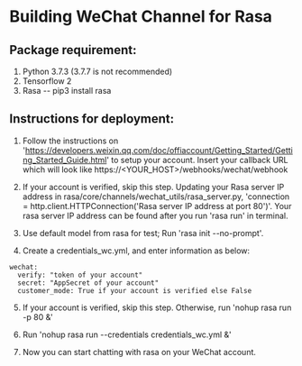 # Building WeChat Channel for Rasa


## Package requirement:
1. Python 3.7.3 (3.7.7 is not recommended)
2. Tensorflow 2
4. Rasa -- pip3 install rasa


## Instructions for deployment: 

1. Follow the instructions on 'https://developers.weixin.qq.com/doc/offiaccount/Getting_Started/Getting_Started_Guide.html' to setup your account. Insert your callback URL which will look like https://<YOUR_HOST>/webhooks/wechat/webhook

2. If your account is verified, skip this step. Updating your Rasa server IP address in rasa/core/channels/wechat_utils/rasa_server.py, 'connection = http.client.HTTPConnection('Rasa server IP address at port 80')'. Your rasa server IP address can be found after you run 'rasa run' in terminal.

3. Use default model from rasa for test; Run 'rasa init --no-prompt'.

4. Create a credentials_wc.yml, and enter information as below:
```
wechat:
  verify: "token of your account"
  secret: "AppSecret of your account"
  customer_mode: True if your account is verified else False
```


5. If your account is verified, skip this step. Otherwise, run 'nohup rasa run -p 80 &'

6. Run 'nohup rasa run --credentials credentials_wc.yml &'

5. Now you can start chatting with rasa on your WeChat account.
